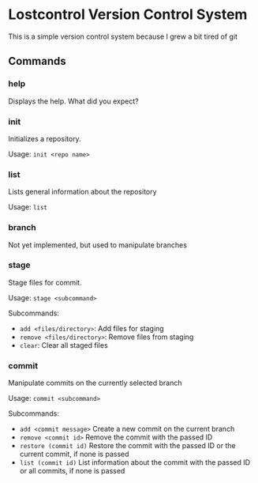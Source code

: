 # Lostcontrol Version Control System
This is a simple version control system because I grew a bit tired of git

## Commands

### help
Displays the help. What did you expect?

### init
Initializes a repository.

Usage: ```init <repo name>```

### list
Lists general information about the repository

Usage: ```list```

### branch
Not yet implemented, but used to manipulate branches

### stage
Stage files for commit.

Usage: ```stage <subcommand>```

Subcommands:
  - ```add <files/directory>```: Add files for staging
  - ```remove <files/directory>```: Remove files from staging
  - ```clear```: Clear all staged files

### commit
Manipulate commits on the currently selected branch

Usage: ```commit <subcommand>```

Subcommands:
  - ```add <commit message>``` Create a new commit on the current branch
  - ```remove <commit id>``` Remove the commit with the passed ID
  - ```restore (commit id)``` Restore the commit with the passed ID or the current commit, if none is passed
  - ```list (commit id)``` List information about the commit with the passed ID or all commits, if none is passed
